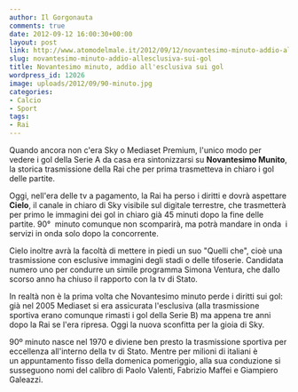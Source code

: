```yaml
---
author: Il Gorgonauta
comments: true
date: 2012-09-12 16:00:30+00:00
layout: post
link: http://www.atomodelmale.it/2012/09/12/novantesimo-minuto-addio-allesclusiva-sui-gol/
slug: novantesimo-minuto-addio-allesclusiva-sui-gol
title: Novantesimo minuto, addio all'esclusiva sui gol
wordpress_id: 12026
image: uploads/2012/09/90-minuto.jpg
categories:
- Calcio
- Sport
tags:
- Rai
---
```



Quando ancora non c'era Sky o Mediaset Premium, l'unico modo per vedere i gol della Serie A da casa era sintonizzarsi su **Novantesimo Munito**, la storica trasmissione della Rai che per prima trasmetteva in chiaro i gol delle partite.

Oggi, nell'era delle tv a pagamento, la Rai ha perso i diritti e dovrà aspettare **Cielo**, il canale in chiaro di Sky visibile sul digitale terrestre, che trasmetterà per primo le immagini dei gol in chiaro già 45 minuti dopo la fine delle partite. 90°  minuto comunque non scomparirà, ma potrà mandare in onda  i servizi in onda solo dopo la concorrente.

Cielo inoltre avrà la facoltà di mettere in piedi un suo "Quelli che", cioè una trasmissione con esclusive immagini degli stadi o delle tifoserie. Candidata numero uno per condurre un simile programma Simona Ventura, che dallo scorso anno ha chiuso il rapporto con la tv di Stato.

In realtà non è la prima volta che Novantesimo minuto perde i diritti sui gol: già nel 2005 Mediaset si era assicurata l'esclusiva (alla trasmissione sportiva erano comunque rimasti i gol della Serie B) ma appena tre anni dopo la Rai se l'era ripresa. Oggi la nuova sconfitta per la gioia di Sky.

90º minuto nasce nel 1970 e diviene ben presto la trasmissione sportiva per eccellenza all'interno della tv di Stato. Mentre per milioni di italiani è un appuntamento fisso della domenica pomeriggio, alla sua conduzione si susseguono nomi del calibro di Paolo Valenti, Fabrizio Maffei e Giampiero Galeazzi.
